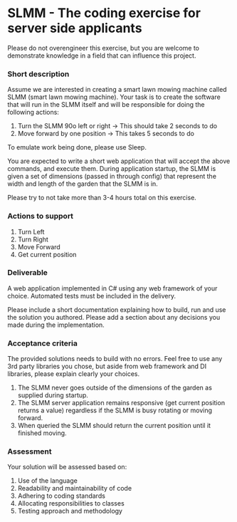 SLMM - The coding exercise for server side applicants
=====================================================

Please do not overengineer this exercise, but you are welcome to demonstrate knowledge in a field that can influence this project.

### Short description
Assume we are interested in creating a smart lawn mowing machine called SLMM (smart lawn mowing machine). Your task is to create the software that will run in the SLMM itself and will be responsible for doing the following actions:

1. Turn the SLMM 90o left or right -> This should take 2 seconds to do
1. Move forward by one position -> This takes 5 seconds to do

To emulate work being done, please use Sleep.

You are expected to write a short web application that will accept the above commands, and execute them. During application startup, the SLMM is given a set of dimensions (passed in through config) that represent the width and length of the garden that the SLMM is in.

Please try to not take more than 3-4 hours total on this exercise.

### Actions to support
1. Turn Left
1. Turn Right
1. Move Forward
1. Get current position

### Deliverable
A web application implemented in C# using any web framework of your choice. Automated tests must be included in the delivery.

Please include a short documentation explaining how to build, run and use the solution you authored. Please add a section about any decisions you made during the implementation.

### Acceptance criteria

The provided solutions needs to build with no errors. Feel free to use any 3rd party libraries you chose, but aside from web framework and DI libraries, please explain clearly your choices.

1. The SLMM never goes outside of the dimensions of the garden as supplied during startup.
1. The SLMM server application remains responsive (get current position returns a value) regardless if the SLMM is busy rotating or moving forward.
1. When queried the SLMM should return the current position until it finished moving.

### Assessment

Your solution will be assessed based on:
1. Use of the language
1. Readability and maintainability of code
1. Adhering to coding standards
1. Allocating responsibilities to classes
1. Testing approach and methodology